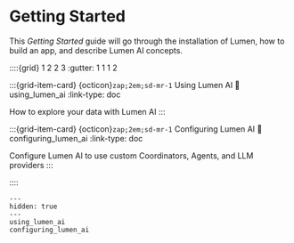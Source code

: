 # Getting Started

This _Getting Started_ guide will go through the installation of Lumen, how to build an app, and describe Lumen AI concepts.

::::{grid} 1 2 2 3
:gutter: 1 1 1 2

:::{grid-item-card} {octicon}`zap;2em;sd-mr-1` Using Lumen AI
:link: using_lumen_ai
:link-type: doc

How to explore your data with Lumen AI
:::

:::{grid-item-card} {octicon}`zap;2em;sd-mr-1` Configuring Lumen AI
:link: configuring_lumen_ai
:link-type: doc

Configure Lumen AI to use custom Coordinators, Agents, and LLM providers
:::

::::

```{toctree}
---
hidden: true
---
using_lumen_ai
configuring_lumen_ai
```
